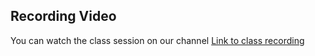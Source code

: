 ## Recording Video

You can watch the class session on our channel [Link to class recording](https://youtu.be/WJG--mYqjTQ)
